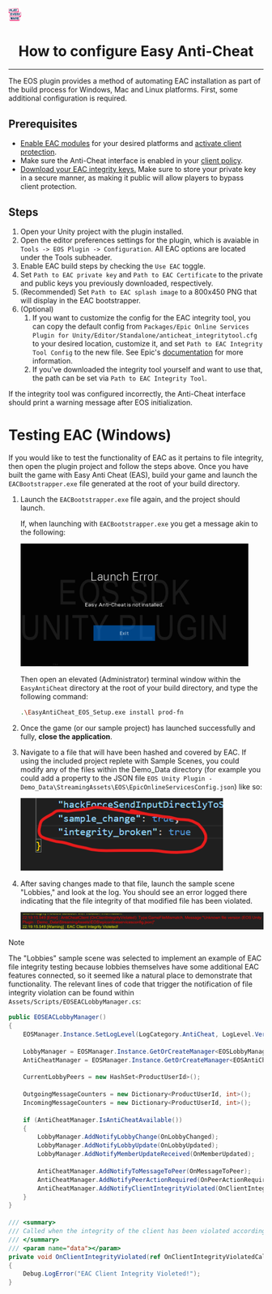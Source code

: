 <a href="/README.md"><img src="/com.playeveryware.eos/Documentation~/images/PlayEveryWareLogo.gif" alt="README.md" width="5%"/></a>

# <div align="center">How to configure Easy Anti-Cheat</div>
---

The EOS plugin provides a method of automating EAC installation as part of the build process for Windows, Mac and Linux platforms. First, some additional configuration is required.

## Prerequisites
* [Enable EAC modules](https://dev.epicgames.com/docs/game-services/anti-cheat/using-anti-cheat#set-up-update-and-revert-your-client-module) for your desired platforms and [activate client protection](https://dev.epicgames.com/docs/game-services/anti-cheat/using-anti-cheat#anti-cheat-service-configuration-in-developer-portal).
* Make sure the Anti-Cheat interface is enabled in your [client policy](https://dev.epicgames.com/docs/dev-portal/client-credentials#policies).
* [Download your EAC integrity keys.](https://dev.epicgames.com/docs/game-services/anti-cheat/using-anti-cheat#configure-your-integrity-tool) Make sure to store your private key in a secure manner, as making it public will allow players to bypass client protection.

## Steps
1) Open your Unity project with the plugin installed.
2) Open the editor preferences settings for the plugin, which is avaiable in `Tools -> EOS Plugin -> Configuration`. All EAC options are located under the Tools subheader.
3) Enable EAC build steps by checking the `Use EAC` toggle.
4) Set `Path to EAC private key` and `Path to EAC Certificate` to the private and public keys you previously downloaded, respectively.
5) (Recommended) Set `Path to EAC splash image` to a 800x450 PNG that will display in the EAC bootstrapper.
6) (Optional)
    1) If you want to customize the config for the EAC integrity tool, you can copy the default config from 
    `Packages/Epic Online Services Plugin for Unity/Editor/Standalone/anticheat_integritytool.cfg` to your desired location, customize it, and set `Path to EAC Integrity Tool Config` to the new file. See Epic's [documentation](https://dev.epicgames.com/docs/game-services/anti-cheat/using-anti-cheat#configure-your-integrity-tool) for more information.
    2) If you've downloaded the integrity tool yourself and want to use that, the path can be set via `Path to EAC Integrity Tool`.

If the integrity tool was configured incorrectly, the Anti-Cheat interface should print a warning message after EOS initialization.

# Testing EAC (Windows)

If you would like to test the functionality of EAC as it pertains to file integrity, then open the plugin project and follow the steps above. Once you have built the game with Easy Anti Cheat (EAS), build your game and launch the `EACBootstrapper.exe` file generated at the root of your build directory.

1. Launch the `EACBootstrapper.exe` file again, and the project should launch.

    If, when launching with `EACBootstrapper.exe` you get a message akin to the following:

    <img src="/com.playeveryware.eos/Documentation~/images/EAC_not_installed.png" width="450" />

    Then open an elevated (Administrator) terminal window within the `EasyAntiCheat` directory at the root of your build directory, and type the following command:

    ```bash
    .\EasyAntiCheat_EOS_Setup.exe install prod-fn
    ```

2. Once the game (or our sample project) has launched successfully and fully, **close the application**.

3. Navigate to a file that will have been hashed and covered by EAC. If using the included project replete with Sample Scenes, you could modify any of the files within the Demo_Data directory (for example you could add a property to the JSON file `EOS Unity Plugin - Demo_Data\StreamingAssets\EOS\EpicOnlineServicesConfig.json`) like so:

    <img src="/com.playeveryware.eos/Documentation~/images/eac_added_property.png" width="400" />

4. After saving changes made to that file, launch the sample scene "Lobbies," and look at the log. You should see an error logged there indicating that the file integrity of that modified file has been violated.

    <img src="/com.playeveryware.eos/Documentation~/images/file_integrity_violation.png" />

> [!NOTE]
> The "Lobbies" sample scene was selected to implement an example of EAC file integrity testing because lobbies themselves have some additional EAC features connected, so it seemed like a natural place to demonstrate that functionality. The relevant lines of code that trigger the notification of file integrity violation can be found within `Assets/Scripts/EOSEACLobbyManager.cs`:
> 
> ```cs
> public EOSEACLobbyManager()
> {
>     EOSManager.Instance.SetLogLevel(LogCategory.AntiCheat, LogLevel.Verbose);
>
>     LobbyManager = EOSManager.Instance.GetOrCreateManager<EOSLobbyManager>();
>     AntiCheatManager = EOSManager.Instance.GetOrCreateManager<EOSAntiCheatClientManager>();
>
>     CurrentLobbyPeers = new HashSet<ProductUserId>(); 
>
>     OutgoingMessageCounters = new Dictionary<ProductUserId, int>();
>     IncomingMessageCounters = new Dictionary<ProductUserId, int>(); 
>
>     if (AntiCheatManager.IsAntiCheatAvailable())
>     {
>         LobbyManager.AddNotifyLobbyChange(OnLobbyChanged);
>         LobbyManager.AddNotifyLobbyUpdate(OnLobbyUpdated);
>         LobbyManager.AddNotifyMemberUpdateReceived(OnMemberUpdated);
>
>         AntiCheatManager.AddNotifyToMessageToPeer(OnMessageToPeer);
>         AntiCheatManager.AddNotifyPeerActionRequired(OnPeerActionRequired);
>         AntiCheatManager.AddNotifyClientIntegrityViolated(OnClientIntegrityViolated);
>     }
> }
>
> /// <summary>
> /// Called when the integrity of the client has been violated according to EAC
> /// </summary>
> /// <param name="data"></param>
> private void OnClientIntegrityViolated(ref OnClientIntegrityViolatedCallbackInfo data)
> {
>     Debug.LogError("EAC Client Integrity Violeted!");
> }
> ```





